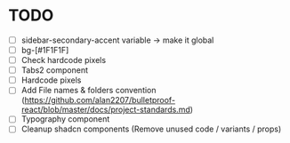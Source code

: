 # TODO

- [ ] sidebar-secondary-accent variable -> make it global
- [ ] bg-[#1F1F1F]
- [ ] Check hardcode pixels
- [ ] Tabs2 component
- [ ] Hardcode pixels
- [ ] Add File names & folders convention (https://github.com/alan2207/bulletproof-react/blob/master/docs/project-standards.md)
- [ ] Typography component
- [ ] Cleanup shadcn components (Remove unused code / variants / props)
